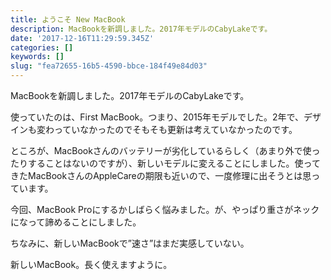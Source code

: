 ```yaml
---
title: ようこそ New MacBook
description: MacBookを新調しました。2017年モデルのCabyLakeです。
date: '2017-12-16T11:29:59.345Z'
categories: []
keywords: []
slug: "fea72655-16b5-4590-bbce-184f49e84d03"
---
```

MacBookを新調しました。2017年モデルのCabyLakeです。

使っていたのは、First MacBook。つまり、2015年モデルでした。2年で、デザインも変わっていなかったのでそもそも更新は考えていなかったのです。

ところが、MacBookさんのバッテリーが劣化しているらしく（あまり外で使ったりすることはないのですが）、新しいモデルに変えることにしました。使ってきたMacBookさんのAppleCareの期限も近いので、一度修理に出そうとは思っています。

今回、MacBook Proにするかしばらく悩みました。が、やっぱり重さがネックになって諦めることにしました。

ちなみに、新しいMacBookで”速さ”はまだ実感していない。

新しいMacBook。長く使えますように。